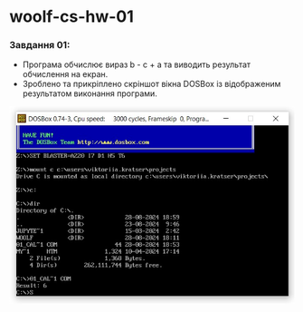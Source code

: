 # woolf-cs-hw-01

### Завдання 01:

- Програма обчислює вираз b - c + a та виводить результат обчислення на екран.
- Зроблено та прикріплено скріншот вікна DOSBox із відображеним результатом виконання програми.

![01_calculation_result](01_calculation_result.jpg)